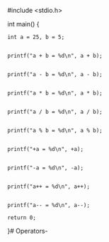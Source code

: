 #include <stdio.h>

int main()
{

    int a = 25, b = 5;

    
    printf("a + b = %d\n", a + b);


    printf("a - b = %d\n", a - b);


    printf("a * b = %d\n", a * b);


    printf("a / b = %d\n", a / b);


    printf("a % b = %d\n", a % b);


    printf("+a = %d\n", +a);


    printf("-a = %d\n", -a);


    printf("a++ = %d\n", a++);


    printf("a-- = %d\n", a--);

    return 0;
}# Operators-
